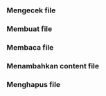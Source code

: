 ### Mengecek file

### Membuat file

### Membaca file

### Menambahkan content file

### Menghapus file





